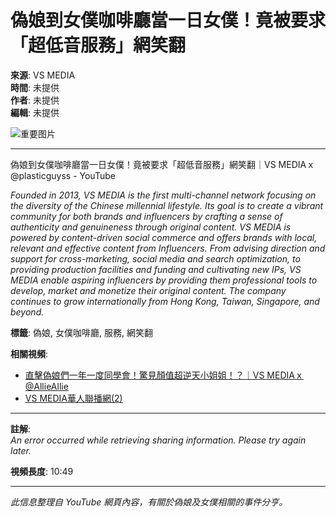 # 偽娘到女僕咖啡廳當一日女僕！竟被要求「超低音服務」網笑翻

**來源**: VS MEDIA  
**時間**: 未提供  
**作者**: 未提供  
**編輯**: 未提供  

![重要图片](https://www.youtube.com/watch?v=N9LWIBD-m2A)

---

偽娘到女僕咖啡廳當一日女僕！竟被要求「超低音服務」網笑翻｜VS MEDIAｘ@plasticguyss - YouTube  

*Founded in 2013, VS MEDIA is the first multi-channel network focusing on the diversity of the Chinese millennial lifestyle. Its goal is to create a vibrant community for both brands and influencers by crafting a sense of authenticity and genuineness through original content. VS MEDIA is powered by content-driven social commerce and offers brands with local, relevant and effective content from Influencers. From advising direction and support for cross-marketing, social media and search optimization, to providing production facilities and funding and cultivating new IPs, VS MEDIA enable aspiring influencers by providing them professional tools to develop, market and monetize their original content. The company continues to grow internationally from Hong Kong, Taiwan, Singapore, and beyond.*

**標籤**: 偽娘, 女僕咖啡廳, 服務, 網笑翻

**相關視頻**:  
- [直擊偽娘們一年一度同學會！驚見顏值超逆天小姐姐！？｜VS MEDIAｘ@AllieAllie](https://www.youtube.com/watch?v=N9LWIBD-m2A)  
- [VS MEDIA華人聯播網(2)](https://www.youtube.com/watch?v=Tl3AQDY-9JQ&list=PLSSQ8_BD_KgoFGkE9fvyXQbrGWMcstWGM)  

---

**註解**:  
*An error occurred while retrieving sharing information. Please try again later.*

**視頻長度**: 10:49  

---

*此信息整理自 YouTube 網頁內容，有關於偽娘及女僕相關的事件分亨。*